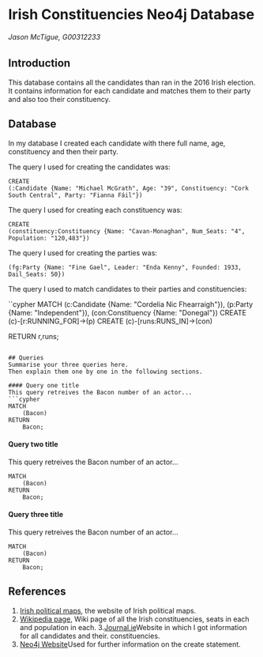 # Irish Constituencies Neo4j Database
###### Jason McTigue, G00312233

## Introduction
This database contains all the candidates than ran in the 2016 Irish election. It contains information for each candidate and matches them to their party and also too their constituency.


## Database
In my database I created each candidate with there full name, age, constituency and then their party.


The query I used for creating the candidates was:

```cypher
CREATE
(:Candidate {Name: "Michael McGrath", Age: "39", Constituency: "Cork South Central", Party: "Fianna Fáil"})
```

The query I used for creating each constituency was:

```cypher
CREATE 
(constituency:Constituency {Name: "Cavan-Monaghan", Num_Seats: "4", Population: "120,483"})
```

The query I used for creating the parties was:

```cypher
(fg:Party {Name: "Fine Gael", Leader: "Enda Kenny", Founded: 1933, Dail_Seats: 50})
```
The query I used to match candidates to their parties and constituencies:

``cypher
MATCH
(c:Candidate {Name: "Cordelia Nic Fhearraigh"}), (p:Party {Name: "Independent"}), (con:Constituency {Name: "Donegal"})
CREATE
(c)-[r:RUNNING_FOR]->(p)
CREATE
(c)-[runs:RUNS_IN]->(con)

RETURN r,runs;

```

## Queries
Summarise your three queries here.
Then explain them one by one in the following sections.

#### Query one title
This query retreives the Bacon number of an actor...
```cypher
MATCH
	(Bacon)
RETURN
	Bacon;
```

#### Query two title
This query retreives the Bacon number of an actor...
```cypher
MATCH
	(Bacon)
RETURN
	Bacon;
```

#### Query three title
This query retreives the Bacon number of an actor...
```cypher
MATCH
	(Bacon)
RETURN
	Bacon;
```

## References
1. [Irish political maps](http://irishpoliticalmaps.blogspot.ie/2012/06/constituency-commission-boundary.html), the website of Irish political maps.
2. [Wikipedia page](https://en.wikipedia.org/wiki/Parliamentary_constituencies_in_the_Republic_of_Ireland), Wiki page of all the Irish constituencies, seats in each and population in each.
3.[Journal.ie](http://www.thejournal.ie/election-2016/constituency)Website in which I got information for all candidates and their. constituencies.
4. [Neo4j Website](http://neo4j.com/docs/stable/query-create.html)Used for further information on the create statement.
